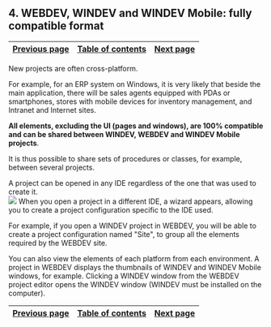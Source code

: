 
## 4. WEBDEV, WINDEV and WINDEV Mobile: fully compatible format
			

| [Previous page](../Concepts_WB/1410087442.md) | [Table of contents](../Concepts_WB/1410087102.md) | [Next page](../Concepts_WB/1410087444.md) |
| --- | --- | --- |



<a name="NOTE1"></a>
<a name="NOTE1_1"></a>
New projects are often cross-platform.

For example, for an ERP system on Windows, it is very likely that beside the main application, there will be sales agents equipped with PDAs or smartphones, stores with mobile devices for inventory management, and Intranet and Internet sites.

**All elements, excluding the UI (pages and windows), are 100% compatible and can be shared between WINDEV, WEBDEV and WINDEV Mobile projects**.

It is thus possible to share sets of procedures or classes, for example, between several projects.

A project can be opened in any IDE regardless of the one that was used to create it.<br>![](https://doc.pcsoft.fr/en-US/images/image.awp?langid=3&name=P2_Format_compatible%20WB%20-%20HC%20N%B0001.gif)
When you open a project in a different IDE, a wizard appears, allowing you to create a project configuration specific to the IDE used.

For example, if you open a WINDEV project in WEBDEV, you will be able to create a project configuration named "Site", to group all the elements required by the WEBDEV site.

You can also view the elements of each platform from each environment. A project in WEBDEV displays the thumbnails of WINDEV and WINDEV Mobile windows, for example. Clicking a WINDEV window from the WEBDEV project editor opens the WINDEV window (WINDEV must be installed on the computer).

| [Previous page](../Concepts_WB/1410087442.md) | [Table of contents](../Concepts_WB/1410087102.md) | [Next page](../Concepts_WB/1410087444.md) |
| --- | --- | --- |





